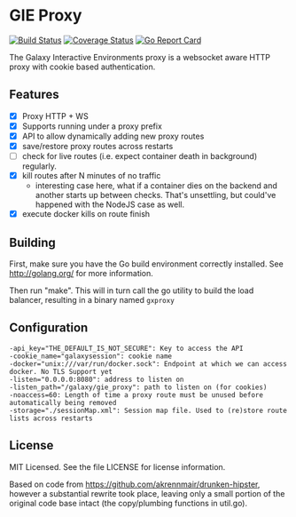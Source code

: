 # GIE Proxy

[![Build Status](https://travis-ci.org/erasche/gie-proxy.svg)](https://travis-ci.org/erasche/gie-proxy)
[![Coverage Status](https://coveralls.io/repos/github/erasche/gie-proxy/badge.svg?branch=master)](https://coveralls.io/github/erasche/gie-proxy?branch=master)
[![Go Report Card](https://goreportcard.com/badge/github.com/erasche/gie-proxy)](https://goreportcard.com/report/github.com/erasche/gie-proxy)

The Galaxy Interactive Environments proxy is a websocket aware HTTP proxy with
cookie based authentication.

## Features

- [x] Proxy HTTP + WS
- [x] Supports running under a proxy prefix
- [x] API to allow dynamically adding new proxy routes
- [x] save/restore proxy routes across restarts
- [ ] check for live routes (i.e. expect container death in background) regularly.
- [x] kill routes after N minutes of no traffic
    - interesting case here, what if a container dies on the backend and
      another starts up between checks. That's unsettling, but could've
      happened with the NodeJS case as well.
- [x] execute docker kills on route finish

## Building

First, make sure you have the Go build environment correctly installed. See
http://golang.org/ for more information.

Then run "make". This will in turn call the go utility to build the load
balancer, resulting in a binary named `gxproxy`


## Configuration

```
-api_key="THE_DEFAULT_IS_NOT_SECURE": Key to access the API
-cookie_name="galaxysession": cookie name
-docker="unix:///var/run/docker.sock": Endpoint at which we can access docker. No TLS Support yet
-listen="0.0.0.0:8080": address to listen on
-listen_path="/galaxy/gie_proxy": path to listen on (for cookies)
-noaccess=60: Length of time a proxy route must be unused before automatically being removed
-storage="./sessionMap.xml": Session map file. Used to (re)store route lists across restarts
```

## License

MIT Licensed. See the file LICENSE for license information.

Based on code from https://github.com/akrennmair/drunken-hipster, however a
substantial rewrite took place, leaving only a small portion of the original
code base intact (the copy/plumbing functions in util.go).

